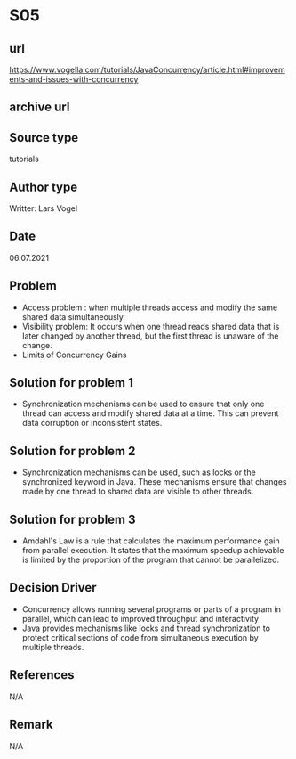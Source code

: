 # S05

## url
https://www.vogella.com/tutorials/JavaConcurrency/article.html#improvements-and-issues-with-concurrency

## archive url


## Source type
tutorials


## Author type
Writter: Lars Vogel 


## Date
06.07.2021


## Problem
- Access problem : when multiple threads access and modify the same shared data simultaneously.
- Visibility problem: It occurs when one thread reads shared data that is later changed by another thread, but the first thread is unaware of the change.
- Limits of Concurrency Gains


## Solution for problem 1
- Synchronization mechanisms can be used to ensure that only one thread can access and modify shared data at a time. This can prevent data corruption or inconsistent states.


## Solution for problem 2
- Synchronization mechanisms can be used, such as locks or the synchronized keyword in Java. These mechanisms ensure that changes made by one thread to shared data are visible to other threads.

## Solution for problem 3
- Amdahl's Law is a rule that calculates the maximum performance gain from parallel execution. It states that the maximum speedup achievable is limited by the proportion of the program that cannot be parallelized.


## Decision Driver
- Concurrency allows running several programs or parts of a program in parallel, which can lead to improved throughput and interactivity
- Java provides mechanisms like locks and thread synchronization to protect critical sections of code from simultaneous execution by multiple threads.

## References 
N/A

## Remark
N/A

